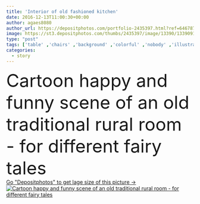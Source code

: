 ```yaml
---
title: 'Interior of old fashioned kitchen'
date: 2016-12-13T11:00:30+00:00
author: agaes8080
author_url: https://depositphotos.com/portfolio-2435397.html?ref=64678756
image: https://st3.depositphotos.com/thumbs/2435397/image/13390/133909138/api_thumb_450.jpg?forcejpeg=true
type: "post"
tags: ['table' ,'chairs' ,'background' ,'colorful' ,'nobody' ,'illustration' ,'happy' ,'bright' ,'beauty' ,'scene' ,'rural' ,'food' ,'kitchen' ,'wooden' ,'cooking' ,'old' ,'rustic' ,'vintage' ,'dinner' ,'cartoon' ,'funny' ,'architecture' ,'house' ,'window' ,'interior' ,'indoor' ,'farm' ,'home' ,'traditional' ,'miniature' ,'inside' ,'fairytale' ,'tale' ,'story' ,'medieval' ,'fable' ,'soup' ,'educational' ,'dishes' ,'caricature' ,'optimistic' ,'containers' ,'pots' ,'manga' ,'anime' ,'fairy tale' ,'Dinning Room' ,'opened window' ]
categories: 
  - story
---
```

<div aling="center">
            <font size="60"> Cartoon happy and funny scene of an old traditional rural room - for different fairy tales</font>   
</div>
<div>
    <a href='https://st3.depositphotos.com/thumbs/2435397/image/13390/133909138/api_thumb_450.jpg?forcejpeg=true?ref=64678756' target=_blank > Go "Depositphotos" to get lage size of this picture ->
        <img href='https://st3.depositphotos.com/thumbs/2435397/image/13390/133909138/api_thumb_450.jpg?forcejpeg=true?ref=64678756' src='https://st3.depositphotos.com/2435397/13390/i/950/depositphotos_133909138-stock-photo-interior-of-old-fashioned-kitchen.jpg?forcejpeg=true' alt='Cartoon happy and funny scene of an old traditional rural room - for different fairy tales' >
    </a>
</div>
